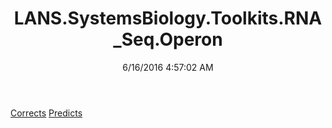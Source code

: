 ﻿---
title: LANS.SystemsBiology.Toolkits.RNA_Seq.Operon
date: 6/16/2016 4:57:02 AM
---

[Corrects](T-LANS.SystemsBiology.Toolkits.RNA_Seq.Operon.Corrects.html)
[Predicts](T-LANS.SystemsBiology.Toolkits.RNA_Seq.Operon.Predicts.html)
